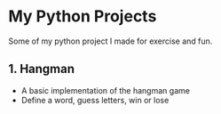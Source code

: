 # My Python Projects
Some of my python project I made for exercise and fun.

## 1. Hangman
- A basic implementation of the hangman game
- Define a word, guess letters, win or lose

